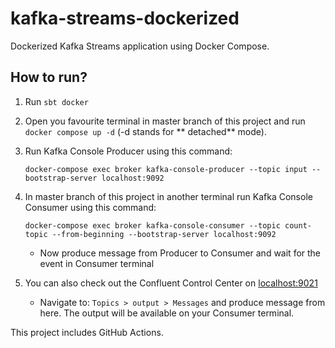 # kafka-streams-dockerized

Dockerized Kafka Streams application using Docker Compose.

## How to run?

1. Run `sbt docker`
2. Open you favourite terminal in master branch of this project and run `docker compose up -d` (-d stands for **
   detached** mode).
3. Run Kafka Console Producer using this command:

   `docker-compose exec broker kafka-console-producer --topic input --bootstrap-server localhost:9092`

4. In master branch of this project in another terminal run Kafka Console Consumer using this command:

   `docker-compose exec broker kafka-console-consumer --topic count-topic --from-beginning --bootstrap-server localhost:9092`
    - Now produce message from Producer to Consumer and wait for the event in Consumer terminal

5. You can also check out the Confluent Control Center on [localhost:9021](http://localhost:9021/)

    - Navigate to: `Topics > output > Messages` and produce message from here. The output will be available on your
      Consumer terminal.

This project includes GitHub Actions.